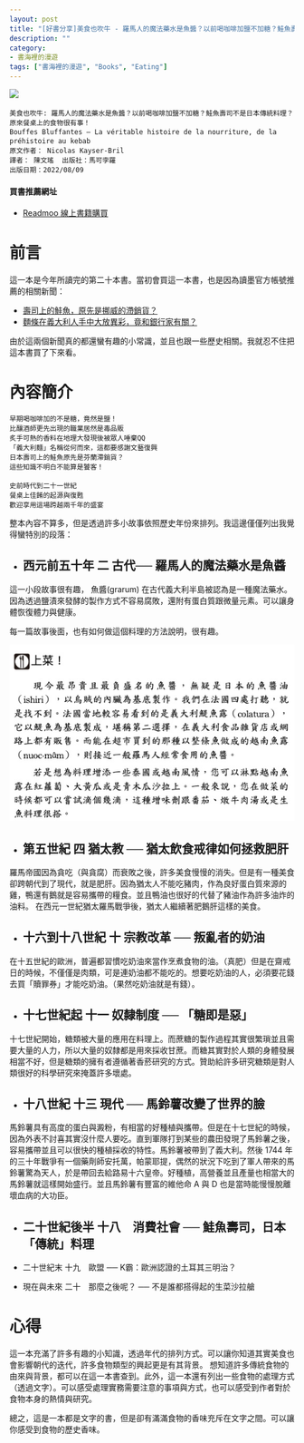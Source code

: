```yaml
---
layout: post
title: "[好書分享]美食也吹牛 - 羅馬人的魔法藥水是魚醬？以前喝咖啡加鹽不加糖？鮭魚壽司不是日本傳統料理？原來餐桌上的食物很有事！"
description: ""
category: 
- 書海裡的漫遊
tags: ["書海裡的漫遊", "Books", "Eating"]
---
```


<div><a href="http://moo.im/a/jqrASZ" title="美食也吹牛"><img src="https://cdn.readmoo.com/cover/60/9076g78_210x315.jpg?v=0" /></a></div>

```
美食也吹牛: 羅馬人的魔法藥水是魚醬？以前喝咖啡加鹽不加糖？鮭魚壽司不是日本傳統料理？原來餐桌上的食物很有事！
Bouffes Bluffantes – La véritable histoire de la nourriture, de la préhistoire au kebab
原文作者： Nicolas Kayser-Bril  
譯者： 陳文瑤  出版社：馬可孛羅 
出版日期：2022/08/09
```

#### 買書推薦網址

- [Readmoo 線上書籍購買](http://moo.im/a/jqrASZ)

# 前言

這一本是今年所讀完的第二十本書。當初會買這一本書，也是因為讀墨官方帳號推薦的相關新聞：

- [壽司上的鮭魚，原先是挪威的滯銷貨？](https://news.readmoo.com/2022/08/16/salmonsushi/)
- [麵條在義大利人手中大放異彩，竟和銀行家有關？](https://news.readmoo.com/2022/08/11/noodles-banks/)

由於這兩個新聞真的都還蠻有趣的小常識，並且也跟一些歷史相關。我就忍不住把這本書買了下來看。

# 內容簡介

```
早期喝咖啡加的不是糖，竟然是鹽！
比釀酒師更先出現的職業居然是毒品販
炙手可熱的香料在地理大發現後被眾人唾棄QQ
「義大利麵」名稱從何而來，這都要感謝文藝復興
日本壽司上的鮭魚原先是芬蘭滯銷貨？
這些知識不明白不能算是饕客！

史前時代到二十一世紀
餐桌上佳餚的起源與復甦
歡迎享用這場跨越兩千年的盛宴
```

整本內容不算多，但是透過許多小故事依照歷史年份來排列。我這邊僅僅列出我覺得蠻特別的段落：

- ## 西元前五十年 二 古代── 羅馬人的魔法藥水是魚醬

這一小段故事很有趣， 魚醬(grarum) 在古代義大利半島被認為是一種魔法藥水。因為透過鹽漬來發酵的製作方式不容易腐敗，還附有蛋白質跟微量元素。可以讓身體恢復體力與健康。

每一篇故事後面，也有如何做這個料理的方法說明，很有趣。

![image-20221004111102846](../images/2021/image-20221004111102846.png)

- ## 第五世紀 四 猶太教 ── 猶太飲食戒律如何拯救肥肝

羅馬帝國因為貪吃（與貪腐）而衰敗之後，許多美食慢慢的消失。但是有一種美食卻跨朝代到了現代，就是肥肝。因為猶太人不能吃豬肉，作為良好蛋白質來源的雞，鴨還有鵝就是容易攜帶的糧食。並且鴨油也很好的代替了豬油作為許多油炸的油料。 在西元一世紀猶太羅馬戰爭後，猶太人繼續著肥鵝肝這樣的美食。

- ## 十六到十八世紀 十 宗教改革 ── 叛亂者的奶油

在十五世紀的歐洲，普遍都習慣吃奶油來當作烹煮食物的油。（真肥）但是在齋戒日的時候，不僅僅是肉類，可是連奶油都不能吃的。想要吃奶油的人，必須要花錢去買「贖罪券」才能吃奶油。（果然吃奶油就是有錢）。

- ##  十七世紀起 十一 奴隸制度 ── 「糖即是惡」

十七世紀開始，糖類被大量的應用在料理上。而蔗糖的製作過程其實很繁瑣並且需要大量的人力，所以大量的奴隸都是用來採收甘蔗。而糖其實對於人類的身體發展相當不好，但是糖類的擁有者遵循著香菸研究的方式。贊助給許多研究糖類是對人類很好的科學研究來掩蓋許多壞處。

- ## 十八世紀 十三 現代 ── 馬鈴薯改變了世界的臉

馬鈴薯具有高度的蛋白與澱粉，有相當的好種植與攜帶。但是在十七世紀的時候，因為外表不討喜其實沒什麼人要吃。直到軍隊打到某些的農田發現了馬鈴薯之後，容易攜帶並且可以很快的種植採收的特性。馬鈴薯被帶到了義大利。然後 1744 年的三十年戰爭有一個藥劑師安托萬，帕蒙耶提，偶然的狀況下吃到了軍人帶來的馬鈴薯驚為天人，於是帶回去給路易十六皇帝。好種植，高營養並且產量也相當大的馬鈴薯就這樣開始盛行。並且馬鈴薯有豐富的維他命 A 與 D 也是當時能慢慢脫離壞血病的大功臣。

- ## 二十世紀後半 十八　消費社會 ── 鮭魚壽司，日本「傳統」料理



- 二十世紀末 十九　歐盟 ── K霸：歐洲認證的土耳其三明治？

- 現在與未來 二十　那麼之後呢？ ── 不是誰都搭得起的生菜沙拉艙

# 心得

這一本充滿了許多有趣的小知識，透過年代的排列方式。可以讓你知道其實美食也會影響朝代的迭代，許多食物類型的興起更是有其背景。 想知道許多傳統食物的由來與背景，都可以在這一本書查到。此外，這一本還有列出一些食物的處理方式（透過文字）。可以感受處理實務需要注意的事項與方式，也可以感受到作者對於食物本身的熱情與研究。

總之，這是一本都是文字的書，但是卻有滿滿食物的香味充斥在文字之間。可以讓你感受到食物的歷史香味。
